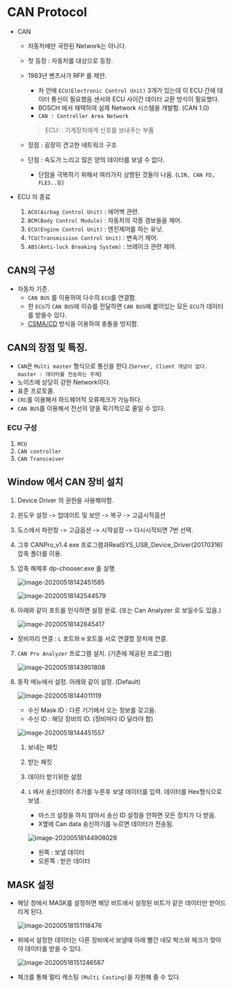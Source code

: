 # CAN Protocol

* CAN
  * 자동차에만 국한된 Network는 아니다.

  * 첫 등장 : 자동차를 대상으로 등장.

  * 1983년 벤츠사가 RFP 를 제안.

    * 차 안에 `ECU(Electronic Control Unit)` 3개가 있는데 이 ECU 간에 데이터 통신이 필요했음.센서와 ECU 사이간 데이터 교환 방식이 필요했다.
    * BOSCH 에서 채택하여 실제 Network 시스템을 개발함. (CAN 1.0)
    * `CAN : Controller Area Network`

    > ECU: : 기계장치에게 신호를 보내주는 부품

    

  * 장점 : 굉장히 견고한 네트워크 구조

  * 단점 : 속도가 느리고 많은 양의 데이터를 보낼 수 없다.

    * 단점을 극복하기 위해서 여러가지 상향된 것들이 나옴. (`LIN, CAN FD, FLES..등`)

* ECU 의 종료

  1. `ACU(Airbag Control Unit)` : 에어백 관련.
  2. `BCM(Body Control Module)` : 자동차의 각종 경보들을 제어.
  3. `ECU(Engine Control Unit)` : 엔진제어를 하는 유닛.
  4. `TCU(Transmission Control Unit)` : 변속기 제어.
  5. `ABS(Anti-lock Breaking System)` : 브레이크 관련 제어.

## CAN의 구성

* 자동차 기준.
  * `CAN BUS` 를 이용하여 다수의 `ECU`를 연결함.
  * 한 `ECU`가 `CAN BUS`에 이슈를 전달하면 `CAN BUS`에 붙어있는 모든 `ECU`가 데이터를 받을수 있다.
  * [CSMA/CD](http://www.ktword.co.kr/abbr_view.php?m_temp1=52) 방식을 이용하여 충돌을 방지함.

## CAN의 장점 및 특징.

* `CAN`은 `Multi master` 형식으로 통신을 한다.(`Server, Client 개념이 없다. master : 데이터를 전송하는 주체`) 
* 노이즈에 상당히 강한 Network이다.
* 표준 프로토콜.
* `CRC`를 이용해서 하드웨어적 오류체크가 가능하다.
* `CAN BUS`를 이용해서 전선의 양을 획기적으로 줄일 수 있다.



### ECU 구성

1. `MCU`
2. `CAN controller`
3. `CAN Transceiver`



## Window 에서 CAN 장비 설치

1. Device Driver 의 권한을 사용해야함.

2. 윈도우 설정 -> 업데이트 및 보안 -> 복구 -> 고급시작옵션 

3. 도스에서 파란창 -> 고급옵션 -> 시작설정 -> 다시시작되면 7번 선택.

4. 그후 CANPro_v1.4 exe 프로그램과RealSYS_USB_Device_Driver(20170316) 압축 폴더를 이용.

5. 압축 해제후 dp-chooser.exe 를 실행

   ![image-20200518142451585](../../Study/Study/md_img/image-20200518142451585.png)

   ![image-20200518142544579](../../Study/Study/md_img/image-20200518142544579.png)

6. 아래와 같이 포트를 인식하면 설정 완료. (또는 Can Analyzer 로 보일수도 있음.)

   ![image-20200518142845417](../../Study/Study/md_img/image-20200518142845417.png)

   

   

* 장비끼리 연결 : `L` 포트와 `H` 포트를 서로 연결할 장치에 연결.

7. `CAN Pro Analyzer` 프로그램 설치. (기존에 제공된 프로그램)

   ![image-20200518143901808](../../Study/Study/md_img/image-20200518143901808.png)

8. 동작 메뉴에서 설정. 아래와 같이 설정. (Default)

   ![image-20200518144011119](../../Study/Study/md_img/image-20200518144011119.png)

   * 수신 Mask ID : 다른 기기에서 오는 정보를 갖고옴.
   * 수신 ID : 해당 장비의 ID. (장비마다 ID 달라야 함)

   ![image-20200518144451557](../../Study/Study/md_img/image-20200518144451557.png)

   1. 보내는 패킷

   2. 받는 패킷

   3. 데이터 받기위한 설정

   4. `1` 에서 송신데이터 추가를 누른후 보낼 데이터를 입력. 데이터를 Hex형식으로 보냄.

      * 마스크 설정을 하지 않아서 송신 ID 설정을 안하면 모든 장치가 다 받음.
      * X옆에 Can data 송신하기를 누르면 데이터가 전송됨.

      ![image-20200518144908028](../../Study/Study/md_img/image-20200518144908028.png)

      * 왼쪽 : 보낼 데이터 
      * 오른쪽 : 받은 데이터

      

      

## MASK 설정

* 해당 창에서 MASK를 설정하면 해당 비트에서 설정된 비트가 같은 데이터만 받아드리게 된다.

  ![image-20200518151118476](../../Study/Study/md_img/image-20200518151118476.png)

* 위에서 설정한 데이터는 다른 장비에서 보낼때 아래 빨간 네모 박스와 체크가 맞아야 데이터를 받을 수 있다.

  ![image-20200518151246587](../../Study/Study/md_img/image-20200518151246587.png)

* 체크를 통해 멀티 캐스팅 `(Multi Casting)`을 지원해 줄 수 있다.

